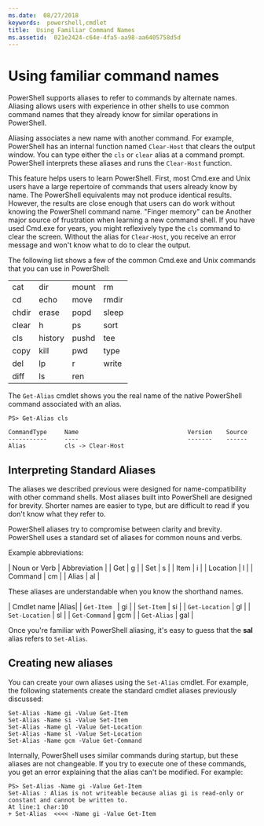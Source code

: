 ```yaml
---
ms.date:  08/27/2018
keywords:  powershell,cmdlet
title:  Using Familiar Command Names
ms.assetid:  021e2424-c64e-4fa5-aa98-aa6405758d5d
---
```


# Using familiar command names

PowerShell supports aliases to refer to commands by alternate names. Aliasing allows users with
experience in other shells to use common command names that they already know for similar
operations in PowerShell.

Aliasing associates a new name with another command. For example, PowerShell has an internal
function named `Clear-Host` that clears the output window. You can type either the `cls` or
`clear` alias at a command prompt. PowerShell interprets these aliases and runs the
`Clear-Host` function.

This feature helps users to learn PowerShell. First, most Cmd.exe and Unix users have a large
repertoire of commands that users already know by name. The PowerShell equivalents may not produce
identical results. However, the results are close enough that users can do work without knowing the
PowerShell command name. "Finger memory" can be Another major source of frustration when learning a
new command shell. If you have used Cmd.exe for years, you might reflexively type the `cls` command
to clear the screen. Without the alias for `Clear-Host`, you receive an error message and won't
know what to do to clear the output.

The following list shows a few of the common Cmd.exe and Unix commands that you can use in
PowerShell:

|||||
|-|-|-|-|
|cat|dir|mount|rm|
|cd|echo|move|rmdir|
|chdir|erase|popd|sleep|
|clear|h|ps|sort|
|cls|history|pushd|tee|
|copy|kill|pwd|type|
|del|lp|r|write|
|diff|ls|ren||

The `Get-Alias` cmdlet shows you the real name of the native PowerShell command associated with an
alias.

```
PS> Get-Alias cls

CommandType     Name                               Version    Source
-----------     ----                               -------    ------
Alias           cls -> Clear-Host
```

## Interpreting Standard Aliases

The aliases we described previous were designed for name-compatibility with other command shells.
Most aliases built into PowerShell are designed for brevity. Shorter names are easier to type, but
are difficult to read if you don't know what they refer to.

PowerShell aliases try to compromise between clarity and brevity. PowerShell uses a standard set of
aliases for common nouns and verbs.

Example abbreviations:

| Noun or Verb | Abbreviation |
| Get          | g            |
| Set          | s            |
| Item         | i            |
| Location     | l            |
| Command      | cm           |
| Alias        | al           |

These aliases are understandable when you know the shorthand names.

| Cmdlet name    |Alias|
| `Get-Item `    | gi  |
| `Set-Item`     | si  |
| `Get-Location` | gl  |
| `Set-Location` | sl  |
| `Get-Command`  | gcm |
| `Get-Alias`    | gal |

Once you're familiar with PowerShell aliasing, it's easy to guess that the **sal** alias refers
to `Set-Alias`.

## Creating new aliases

You can create your own aliases using the `Set-Alias` cmdlet. For example, the following statements
create the standard cmdlet aliases previously discussed:

```
Set-Alias -Name gi -Value Get-Item
Set-Alias -Name si -Value Set-Item
Set-Alias -Name gl -Value Get-Location
Set-Alias -Name sl -Value Set-Location
Set-Alias -Name gcm -Value Get-Command
```

Internally, PowerShell uses similar commands during startup, but these aliases are not changeable.
If you try to execute one of these commands, you get an error explaining that the alias can't be
modified. For example:

```
PS> Set-Alias -Name gi -Value Get-Item
Set-Alias : Alias is not writeable because alias gi is read-only or constant and cannot be written to.
At line:1 char:10
+ Set-Alias  <<<< -Name gi -Value Get-Item
```